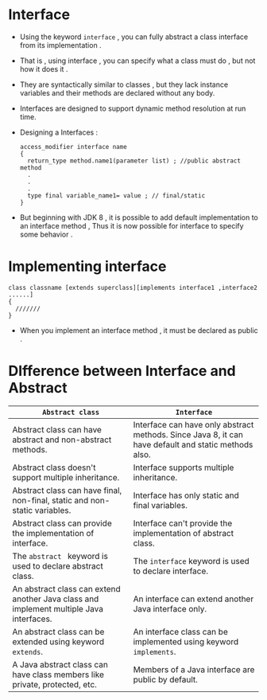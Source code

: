 
# Interface

- Using the keyword ``` interface ``` , you can fully abstract a class interface from its implementation .

- That is , using interface , you can specify what a class must do , but not how it does it .

- They are syntactically similar to classes , but they lack instance variables and their methods are declared without any body.

- Interfaces are designed to support dynamic method resolution at run time.



- Designing a  Interfaces :


      access_modifier interface name
      {
        return_type method.name1(parameter list) ; //public abstract method
        .
        .
        .
        type final variable_name1= value ; // final/static
      }



- But beginning with JDK 8 , it is possible to add  default implementation to an interface method , Thus it is now possible for interface to specify some behavior .

# Implementing interface

    class classname [extends superclass][implements interface1 ,interface2 ......]
    {
      ///////
    }

  * When you implement an interface method , it must be declared as public .


# DIfference between Interface and Abstract

|``` Abstract class```|	```Interface```|
|---------------------|----------------|
| Abstract class can have abstract and non-abstract methods.|	Interface can have only abstract methods. Since Java 8, it can have default and static methods also.|
| Abstract class doesn't support multiple inheritance.|	Interface supports multiple inheritance.|
| Abstract class can have final, non-final, static and non-static variables.|	Interface has only static and final variables.|
| Abstract class can provide the implementation of interface.|	Interface can't provide the implementation of abstract class.|
| The ```abstract ``` keyword is used to declare abstract class.| The ```interface``` keyword is used to declare interface.|
| An abstract class can extend another Java class and implement multiple Java interfaces.|	An interface can extend another Java interface only.|
| An abstract class can be extended using keyword ```extends```.|	An interface class can be implemented using keyword ```implements```.|
| A Java abstract class can have class members like private, protected, etc.|	Members of a Java interface are public by default. |